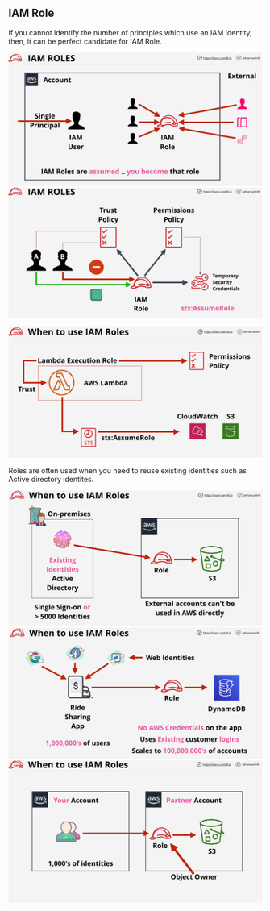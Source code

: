 ## IAM Role

If you cannot identify the number of principles which use an IAM identity, then, it can be perfect candidate for IAM Role.

![Role](./images/image-1.png)
![Role](./images/image-2.png)

![Use-case1](./images/image-3.png)

Roles are often used when you need to reuse existing identities such as Active directory identites.

![Use-case2](./images/image-4.png)
![Use-case3](./images/image-5.png)
![Use-case4](./images/image-6.png)